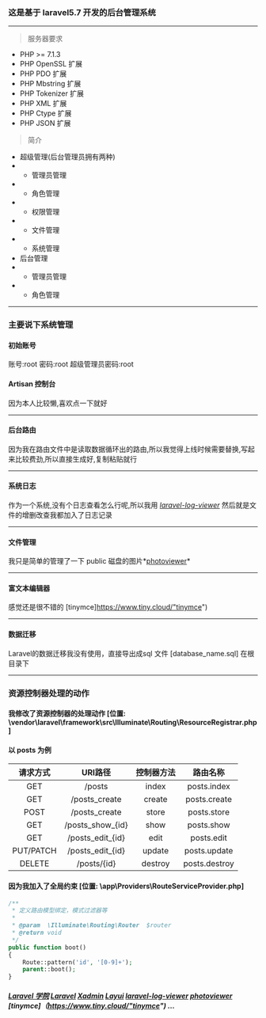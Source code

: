 ### 这是基于 laravel5.7 开发的后台管理系统

----------

> 服务器要求

 - PHP >= 7.1.3
 - PHP OpenSSL 扩展
 - PHP PDO 扩展
 - PHP Mbstring 扩展
 - PHP Tokenizer 扩展
 - PHP XML 扩展
 - PHP Ctype 扩展
 - PHP JSON 扩展
> 简介
 - 超级管理(后台管理员拥有两种)
 - - 管理员管理
 - - 角色管理
 - - 权限管理
 - - 文件管理
 - - 系统管理
 - 后台管理
 - - 管理员管理
 - - 角色管理
 
----------
### 主要说下系统管理

#### 初始账号

账号:root 密码:root 超级管理员密码:root 

#### Artisan 控制台
因为本人比较懒,喜欢点一下就好 

----------

#### 后台路由
因为我在路由文件中是读取数据循环出的路由,所以我觉得上线时候需要替换,写起来比较费劲,所以直接生成好,复制粘贴就行

----------
#### 系统日志
作为一个系统,没有个日志查看怎么行呢,所以我用 *[laravel-log-viewer](https://github.com/rap2hpoutre/laravel-log-viewer "laravel-log-viewer")*
然后就是文件的增删改查我都加入了日志记录

----------
#### 文件管理

我只是简单的管理了一下 public 磁盘的图片*[photoviewer](https://nzbin.github.io/photoviewer/"photoviewer")* 

----------

#### 富文本编辑器
感觉还是很不错的
[tinymce]https://www.tiny.cloud/"tinymce")

----------
#### 数据迁移

Laravel的数据迁移我没有使用，直接导出成sql 文件 [database_name.sql] 在根目录下

----------
### 资源控制器处理的动作 
#### 我修改了资源控制器的处理动作 [位置: \vendor\laravel\framework\src\Illuminate\Routing\ResourceRegistrar.php ]
#### 以 posts 为例 


| 请求方式       | URI路径  |  控制器方法  | 路由名称 |
| :----:    | :----:  | :----:  | :----:  |
| GET    | /posts |  index    | posts.index |
| GET        |   /posts_create	   |  create   | posts.create |
| POST        |  /posts_create	  |  store  | posts.store |
| GET    | /posts_show_{id} |   show   | posts.show |
| GET        |   /posts_edit_{id}   |   edit   | posts.edit |
| PUT/PATCH        |    /posts_edit_{id}  |  update  | posts.update |
| DELETE        |    /posts/{id}  |  destroy  | posts.destroy |

#### 因为我加入了全局约束 [位置: \app\Providers\RouteServiceProvider.php]

```php
/**
 * 定义路由模型绑定，模式过滤器等
 *
 * @param  \Illuminate\Routing\Router  $router
 * @return void
 */
public function boot()
{
    Route::pattern('id', '[0-9]+');
    parent::boot();
}
```


#####  [Laravel 学院](https://laravelacademy.org/ "Laravel 学院") [Laravel](https://github.com/laravel/laravel "Laravel")  [Xadmin](http://x.xuebingsi.com/ "Xadmin") [Layui](https://www.layui.com "Layui")  [laravel-log-viewer](https://github.com/rap2hpoutre/laravel-log-viewer "laravel-log-viewer") [photoviewer](https://nzbin.github.io/photoviewer/"photoviewer") [tinymce]（https://www.tiny.cloud/"tinymce") ... 


